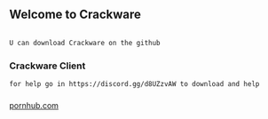 ## Welcome to Crackware
```markdown

U can download Crackware on the github
```

### Crackware Client
    for help go in https://discord.gg/d8UZzvAW to download and help
### 

<a href="https://discord.gg/9UcBWdbkJv" >pornhub.com</a>  
